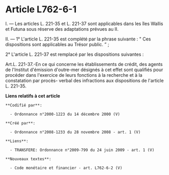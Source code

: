 # Article L762-6-1

I. ― Les articles L. 221-35 et L. 221-37 sont applicables dans les îles Wallis et Futuna sous réserve des adaptations prévues
au II.

II. ― 1° L'article L. 221-35 est complété par la phrase suivante : " Ces dispositions sont applicables au Trésor public. ” ; 

2° L'article L. 221-37 est remplacé par les dispositions suivantes : 

Art.L. 221-37.-En ce qui concerne les établissements de crédit, des agents de l'Institut d'émission d'outre-mer désignés à
cet effet sont qualifiés pour procéder dans l'exercice de leurs fonctions à la recherche et à la constatation par procès-
verbal des infractions aux dispositions de l'article L. 221-35.

**Liens relatifs à cet article**

	**Codifié par**:

	  - Ordonnance n°2000-1223 du 14 décembre 2000 (V)

	**Créé par**:

	  - Ordonnance n°2008-1233 du 28 novembre 2008 - art. 1 (V)

	**Liens**:

	  - TRANSFERE: Ordonnance n°2009-799 du 24 juin 2009 - art. 1 (V)

	**Nouveaux textes**:

	  - Code monétaire et financier - art. L762-6-2 (V)
